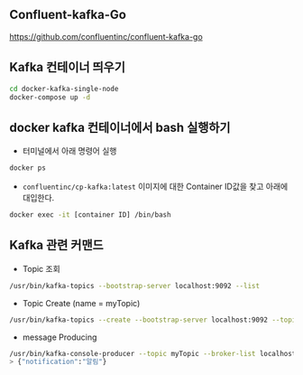 
## Confluent-kafka-Go
https://github.com/confluentinc/confluent-kafka-go

## Kafka 컨테이너 띄우기
```bash
cd docker-kafka-single-node
docker-compose up -d
```

## docker kafka 컨테이너에서 bash 실행하기

* 터미널에서 아래 명령어 실행
```bash
docker ps
```

* ```confluentinc/cp-kafka:latest``` 이미지에 대한 Container ID값을 찾고 아래에 대입한다.
```bash
docker exec -it [container ID] /bin/bash
```


## Kafka 관련 커맨드
* Topic 조회
```bash
/usr/bin/kafka-topics --bootstrap-server localhost:9092 --list
```

* Topic Create (name = myTopic)
```bash
/usr/bin/kafka-topics --create --bootstrap-server localhost:9092 --topic myTopic --partitions 1 --replication-factor 1
```

* message Producing
```bash
/usr/bin/kafka-console-producer --topic myTopic --broker-list localhost:9092
> {"notification":"알림"}
```
